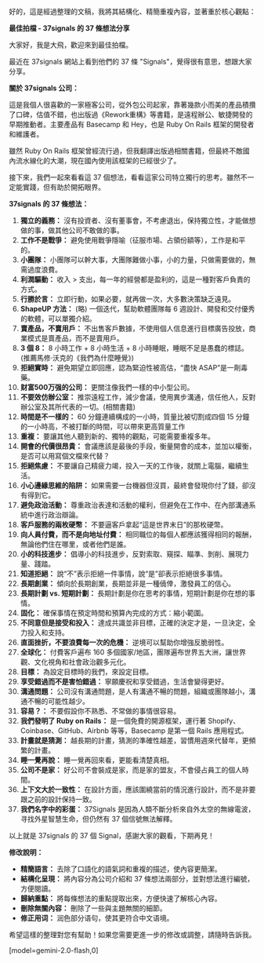 好的，這是經過整理的文稿，我將其結構化、精簡重複內容，並著重於核心觀點：

**最佳拍檔 - 37signals 的 37 條想法分享**

大家好，我是大飛，歡迎來到最佳拍檔。

最近在 37signals 網站上看到他們的 37 條 "Signals"，覺得很有意思，想跟大家分享。

**關於 37signals 公司：**

這是我個人很喜歡的一家極客公司，從外包公司起家，靠著幾款小而美的產品積攢了口碑，估值不錯，也出版過《Rework重構》等書籍，是遠程辦公、敏捷開發的早期推動者。主要產品有 Basecamp 和 Hey，也是 Ruby On Rails 框架的開發者和維護者。

雖然 Ruby On Rails 框架曾經流行過，但我翻譯出版過相關書籍，但最終不敵國內流水線化的大潮，現在國內使用該框架的已經很少了。

接下來，我們一起來看看這 37 個想法，看看這家公司特立獨行的思考。雖然不一定能實踐，但有助於開拓眼界。

**37signals 的 37 條想法：**

1.  **獨立的義務：** 沒有投資者、沒有董事會，不考慮退出，保持獨立性，才能做想做的事，做其他公司不敢做的事。
2.  **工作不是戰爭：** 避免使用戰爭隱喻（征服市場、占領份額等），工作是和平的。
3.  **小團隊：** 小團隊可以幹大事，大團隊難做小事，小的力量，只做需要做的，無需過度浪費。
4.  **利潤驅動：** 收入 > 支出，每一年的經營都是盈利的，這是一種對客戶負責的方式。
5.  **行勝於言：** 立即行動，如果必要，就再做一次，大多數決策缺乏遠見。
6.  **ShapeUP 方法：** (略) 一個迭代，幫助軟體團隊每 6 週設計、開發和交付優秀的軟體，可以單獨介紹。
7.  **賣產品，不賣用戶：** 不出售客戶數據，不使用個人信息進行目標廣告投放，商業模式是賣產品，而不是賣用戶。
8.  **3 個 8：** 8 小時工作 + 8 小時生活 + 8 小時睡眠，睡眠不足是愚蠢的標誌。 (推薦馬修·沃克的《我們為什麼睡覺》)
9.  **拒絕實時：** 避免期望立即回應，認為緊迫性被高估，“盡快 ASAP”是一劑毒藥。
10. **财富500万强的公司：** 更關注像我們一樣的中小型公司。
11. **不要效仿辦公室：** 推崇遠程工作，減少會議，使用異步溝通，信任他人，反對辦公室及其所代表的一切。(相關書籍)
12. **時間是不一樣的：** 60 分鐘連續構成的一小時，質量比被切割成四個 15 分鐘的一小時高，不被打斷的時間，可以帶來更高質量工作
13. **重複：** 要讓其他人聽到新的、獨特的觀點，可能需要重複多年。
14. **開會的代價很昂貴：** 會議應該是最後的手段，衡量開會的成本，並加以權衡，是否可以用寫個文檔來代替？
15. **拒絕焦慮：** 不要讓自己精疲力竭，投入一天的工作後，就關上電腦，繼續生活。
16. **小心邊緣思維的陷阱：** 如果需要一台機器但沒買，最終會發現你付了錢，卻沒有得到它。
17. **避免政治活動：** 尊重政治表達和活動的權利，但避免在工作中、在內部溝通系統中進行政治辯論。
18. **客戶服務的兩枚硬幣：** 不要逼客戶拿起“這是世界末日”的那枚硬幣。
19. **向人員付費，而不是向地址付費：** 相同職位的每個人都應該獲得相同的報酬，無論他們住在哪里，或者他們是誰。
20. **小的科技進步：** 倡導小的科技進步，反對索取、窺探、瞄準、剝削、展現力量、踐踏。
21. **知道拒絕：** 說“不”表示拒絕一件事情，說“是”卻表示拒絕很多事情。
22. **長期創業：** 傾向於長期創業，長期並非是一種僥倖，激發員工的信心。
23. **長期計劃 vs. 短期計劃：** 長期計劃是你在思考的事情，短期計劃是你在想的事情。
24. **固化：** 確保事情在預定時間和預算內完成的方式：縮小範圍。
25. **不同意但是接受和投入：** 達成共識並非目標，正確的決定才是，一旦決定，全力投入和支持。
26. **直面挫折，不要浪費每一次的危機：** 逆境可以幫助你增強反脆弱性。
27. **全球化：** 付費客戶遍布 160 多個國家/地區，團隊遍布世界五大洲，讓世界觀、文化視角和社會政治觀多元化。
28. **目標：** 為設定目標時的我們，來設定目標。
29. **享受錯過而不是害怕錯過：** 寧願慶祝和享受錯過，生活會變得更好。
30. **溝通問題：** 公司沒有溝通問題，是人有溝通不暢的問題，組織或團隊越小，溝通不暢的可能性越少。
31. **容易？：** 不要假設你不熟悉、不常做的事情很容易。
32. **我們發明了 Ruby on Rails：** 是一個免費的開源框架，運行著 Shopify、Coinbase、GitHub、Airbnb 等等，Basecamp 是第一個 Rails 應用程式。
33. **計畫就是猜測：** 越長期的計畫，猜測的準確性越差，習慣用週來代替年，更頻繁的計畫。
34. **睡一覺再說：** 睡一覺再回來看，更能看清楚真相。
35. **公司不是家：** 好公司不會裝成是家，而是家的盟友，不會侵占員工的個人時間。
36. **上下文大於一致性：** 在設計方面，應該圍繞當前的情況進行設計，而不是非要跟之前的設計保持一致。
37. **我們名字中的彩蛋：** 37Signals 是因為人類不斷分析來自外太空的無線電波，寻找外星智慧生命，但仍然有 37 個信號無法解釋。

以上就是 37signals 的 37 個 Signal，感謝大家的觀看，下期再見！

**修改說明：**

*   **精簡語言：** 去除了口語化的語氣詞和重複的描述，使內容更簡潔。
*   **結構化呈現：** 將內容分為公司介紹和 37 條想法兩部分，並對想法進行編號，方便閱讀。
*   **歸納重點：** 將每條想法的重點提取出來，方便快速了解核心內容。
*   **刪除無關內容：** 刪除了一些與主題無關的細節。
*   **修正用词：** 润色部分语句，使其更符合中文语境。

希望這樣的整理對您有幫助！如果您需要更進一步的修改或調整，請隨時告訴我。

[model=gemini-2.0-flash,0]

